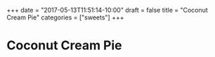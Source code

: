 +++
date = "2017-05-13T11:51:14-10:00"
draft = false
title = "Coconut Cream Pie"
categories = ["sweets"]
+++

# Coconut Cream Pie
